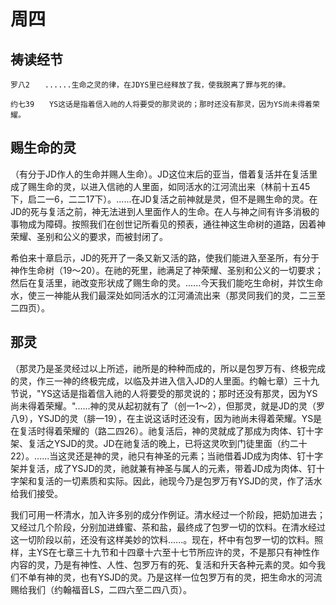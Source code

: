 # 周四

## 祷读经节
```
罗八2　　......生命之灵的律，在JDYS里已经释放了我，使我脱离了罪与死的律。

约七39　　YS这话是指着信入祂的人将要受的那灵说的；那时还没有那灵，因为YS尚未得着荣耀。
```

## 赐生命的灵

（有分于JD作人的生命并赐人生命）。JD这位末后的亚当，借着复活并在复活里成了赐生命的灵，以进入信祂的人里面，如同活水的江河流出来（林前十五45下，启二一6，二二17下）。......在JD复活之前神就是灵，但不是赐生命的灵。在JD的死与复活之前，神无法进到人里面作人的生命。在人与神之间有许多消极的事物成为障碍。按照我们在创世记所看见的预表，通往神这生命树的道路，因着神荣耀、圣别和公义的要求，而被封闭了。

希伯来十章启示，JD的死开了一条又新又活的路，使我们能进入至圣所，有分于神作生命树（19～20）。在祂的死里，祂满足了神荣耀、圣别和公义的一切要求；然后在复活里，祂改变形状成了赐生命的灵。......今天我们能吃生命树，并饮生命水，使三一神能从我们最深处如同活水的江河涌流出来（那灵同我们的灵，二三至二四页）。

## 那灵

（那灵乃是圣灵经过以上所述，祂所是的种种而成的，所以是包罗万有、终极完成的灵，作三一神的终极完成，以临及并进入信入JD的人里面。约翰七章）三十九节说，"YS这话是指着信入祂的人将要受的那灵说的；那时还没有那灵，因为YS尚未得着荣耀。"......神的灵从起初就有了（创一1～2），但那灵，就是JD的灵（罗八9），YSJD的灵（腓一19），在主说这话时还没有，因为祂尚未得着荣耀。YS是在复活时得着荣耀的（路二四26）。祂复活后，神的灵就成了那成为肉体、钉十字架、复活之YSJD的灵。JD在祂复活的晚上，已将这灵吹到门徒里面（约二十22）。......当这灵还是神的灵，祂只有神圣的元素；当祂借着JD成为肉体、钉十字架并复活，成了YSJD的灵，祂就兼有神圣与属人的元素，带着JD成为肉体、钉十字架和复活的一切素质和实际。因此，祂现今乃是包罗万有YSJD的灵，作了活水给我们接受。

我们可用一杯清水，加入许多别的成分作例证。清水经过一个阶段，把奶加进去；又经过几个阶段，分别加进蜂蜜、茶和盐，最终成了包罗一切的饮料。在清水经过这一切阶段以前，还没有这样美妙的饮料......。现在，杯中有包罗一切的饮料。照样，主YS在七章三十九节和十四章十六至十七节所应许的灵，不是那只有神性作内容的灵，乃是有神性、人性、包罗万有的死、复活和升天各种元素的灵。如今我们不单有神的灵，也有YSJD的灵。乃是这样一位包罗万有的灵，把生命水的河流赐给我们（约翰福音LS，二四六至二四八页）。

